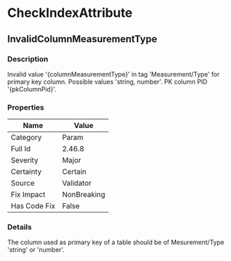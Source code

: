 ﻿---  
uid: Validator_2_46_8  
---

# CheckIndexAttribute

## InvalidColumnMeasurementType

### Description

Invalid value '{columnMeasurementType}' in tag 'Measurement\/Type' for primary key column. Possible values 'string, number'. PK column PID '{pkColumnPid}'.

### Properties

| Name         | Value       |
| ------------ | ----------- |
| Category     | Param       |
| Full Id      | 2.46.8      |
| Severity     | Major       |
| Certainty    | Certain     |
| Source       | Validator   |
| Fix Impact   | NonBreaking |
| Has Code Fix | False       |

### Details

The column used as primary key of a table should be of Mesurement\/Type 'string' or 'number'.
